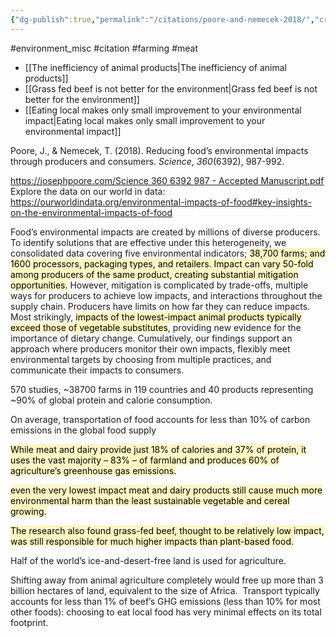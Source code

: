 ```yaml
---
{"dg-publish":true,"permalink":"/citations/poore-and-nemecek-2018/","created":"2023-11-19T14:07:29.000+00:00","updated":"2025-09-28T23:48:14.792+01:00"}
---
```


#environment_misc #citation #farming #meat 

- [[The inefficiency of animal products\|The inefficiency of animal products]]
- [[Grass fed beef is not better for the environment\|Grass fed beef is not better for the environment]]
- [[Eating local makes only small improvement to your environmental impact\|Eating local makes only small improvement to your environmental impact]]

Poore, J., & Nemecek, T. (2018). Reducing food’s environmental impacts through producers and consumers. _Science_, _360_(6392), 987-992.

[https://josephpoore.com/Science 360 6392 987 - Accepted Manuscript.pdf](https://josephpoore.com/Science%20360%206392%20987%20-%20Accepted%20Manuscript.pdf)
Explore the data on our world in data: https://ourworldindata.org/environmental-impacts-of-food#key-insights-on-the-environmental-impacts-of-food

Food’s environmental impacts are created by millions of diverse producers. To identify solutions that are effective under this heterogeneity, we consolidated data covering five environmental indicators; <mark style="background: #FFF3A3A6;">38,700 farms; and 1600 processors, packaging types, and retailers. Impact can vary 50-fold among producers of the same product, creating substantial mitigation opportunities.</mark> However, mitigation is complicated by trade-offs, multiple ways for producers to achieve low impacts, and interactions throughout the supply chain. Producers have limits on how far they can reduce impacts. Most strikingly, <mark style="background: #FFF3A3A6;">impacts of the lowest-impact animal products typically exceed those of vegetable substitutes</mark>, providing new evidence for the importance of dietary change. Cumulatively, our findings support an approach where producers monitor their own impacts, flexibly meet environmental targets by choosing from multiple practices, and communicate their impacts to consumers.

570 studies, ~38700 farms in 119 countries and 40 products representing ~90% of global protein and calorie consumption.

On average, transportation of food accounts for less than 10% of carbon emissions in the global food supply

<mark style="background: #FFF3A3A6;">While meat and dairy provide just 18% of calories and 37% of protein, it uses the vast majority – 83% – of farmland and produces 60% of agriculture’s greenhouse gas emissions.</mark>

<mark style="background: #FFF3A3A6;">even the very lowest impact meat and dairy products still cause much more environmental harm than the least sustainable vegetable and cereal growing.</mark>

<mark style="background: #FFF3A3A6;">The research also found grass-fed beef, thought to be relatively low impact, was still responsible for much higher impacts than plant-based food.</mark>

Half of the world’s ice-and-desert-free land is used for agriculture.  

Shifting away from animal agriculture completely would free up more than 3 billion hectares of land, equivalent to the size of Africa.  Transport typically accounts for less than 1% of beef’s GHG emissions (less than 10% for most other foods): choosing to eat local food has very minimal effects on its total footprint.